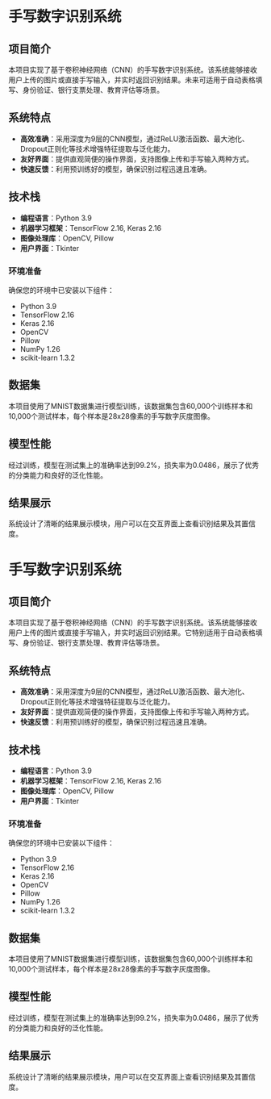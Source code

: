 # 手写数字识别系统

## 项目简介

本项目实现了基于卷积神经网络（CNN）的手写数字识别系统。该系统能够接收用户上传的图片或直接手写输入，并实时返回识别结果。未来可适用于自动表格填写、身份验证、银行支票处理、教育评估等场景。

## 系统特点

- **高效准确**：采用深度为9层的CNN模型，通过ReLU激活函数、最大池化、Dropout正则化等技术增强特征提取与泛化能力。
- **友好界面**：提供直观简便的操作界面，支持图像上传和手写输入两种方式。
- **快速反馈**：利用预训练好的模型，确保识别过程迅速且准确。

## 技术栈

- **编程语言**：Python 3.9
- **机器学习框架**：TensorFlow 2.16, Keras 2.16
- **图像处理库**：OpenCV, Pillow
- **用户界面**：Tkinter

### 环境准备

确保您的环境中已安装以下组件：
- Python 3.9
- TensorFlow 2.16
- Keras 2.16
- OpenCV
- Pillow
- NumPy 1.26
- scikit-learn 1.3.2

## 数据集

本项目使用了MNIST数据集进行模型训练，该数据集包含60,000个训练样本和10,000个测试样本，每个样本是28x28像素的手写数字灰度图像。

## 模型性能

经过训练，模型在测试集上的准确率达到99.2%，损失率为0.0486，展示了优秀的分类能力和良好的泛化性能。

## 结果展示

系统设计了清晰的结果展示模块，用户可以在交互界面上查看识别结果及其置信度。


# 手写数字识别系统

## 项目简介

本项目实现了基于卷积神经网络（CNN）的手写数字识别系统。该系统能够接收用户上传的图片或直接手写输入，并实时返回识别结果。它特别适用于自动表格填写、身份验证、银行支票处理、教育评估等场景。

## 系统特点

- **高效准确**：采用深度为9层的CNN模型，通过ReLU激活函数、最大池化、Dropout正则化等技术增强特征提取与泛化能力。
- **友好界面**：提供直观简便的操作界面，支持图像上传和手写输入两种方式。
- **快速反馈**：利用预训练好的模型，确保识别过程迅速且准确。

## 技术栈

- **编程语言**：Python 3.9
- **机器学习框架**：TensorFlow 2.16, Keras 2.16
- **图像处理库**：OpenCV, Pillow
- **用户界面**：Tkinter

### 环境准备

确保您的环境中已安装以下组件：
- Python 3.9
- TensorFlow 2.16
- Keras 2.16
- OpenCV
- Pillow
- NumPy 1.26
- scikit-learn 1.3.2

## 数据集

本项目使用了MNIST数据集进行模型训练，该数据集包含60,000个训练样本和10,000个测试样本，每个样本是28x28像素的手写数字灰度图像。

## 模型性能

经过训练，模型在测试集上的准确率达到99.2%，损失率为0.0486，展示了优秀的分类能力和良好的泛化性能。

## 结果展示

系统设计了清晰的结果展示模块，用户可以在交互界面上查看识别结果及其置信度。

